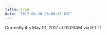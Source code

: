 ```yaml
---
title: Cron
date: '2017-04-30 23:00:33 UTC'
---
```


Currently it's May 01, 2017 at 01:00AM
via IFTTT
